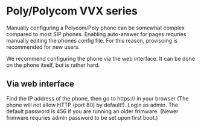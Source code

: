 # Poly/Polycom VVX series

Manually configuring a Polycom/Poly phone can be somewhat complex compared to most SIP phones. Enabling auto-answer for pages requries manually editing the phones config file. For this reason, provisoing is recommended for new users. 

We recommend configuring the phone via the web interface. It can be done on the phone itself, but is rather hard.

## Via web interface

Find the IP address of the phone, then go to https://<ip> in your browser (The phone will not allow HTTP (port 80) by default!). Login as admin. The default password is 456 if you are running an older frimware. (Newer frimware requries admin password to be set upon first boot.)

